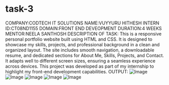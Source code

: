 # task-3
COMPANY:CODTECH IT SOLUTIONS
NAME:VUYYURU HITHESH
INTERN ID:CT08ND1155
DOMAIN:FRONT END DEVEOPMENT
DURATION:4 WEEKS
MENTOR:NEELA SANTHOSH
DESCRIPTION OF TASK:
This is a responsive personal portfolio website built using HTML and CSS. It is designed to showcase my skills, projects, and professional background in a clean and organized layout. The site includes smooth navigation, a downloadable resume, and dedicated sections for About Me, Skills, Projects, and Contact. It adapts well to different screen sizes, ensuring a seamless experience across devices. This project was developed as part of my internship to highlight my front-end development capabilities.
OUTPUT:
![Image](https://github.com/user-attachments/assets/7f4b5e4a-ed7f-494a-b380-f5982c646154)
![Image](https://github.com/user-attachments/assets/63fc827d-0e12-4849-8664-f114e1da63a5)
![Image](https://github.com/user-attachments/assets/8b3d2d01-a8f6-4e44-9b49-83e47e3e7d89)
![Image](https://github.com/user-attachments/assets/6fa90b64-964e-4783-bd44-a5ed39cdfc7c)
![Image](https://github.com/user-attachments/assets/8a3a478a-4233-4c5c-bfa8-dc0229461ece)
